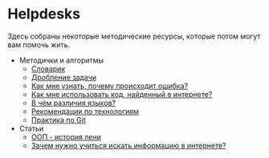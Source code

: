 # Helpdesks
Здесь собраны некоторые методические ресурсы, которые потом могут вам помочь жить.

- Методички и алгоритмы
  - [Словарик](/dictionary.md)
  - [Дробление задачи](/decomposition.md)
  - [Как мне узнать, почему происходит ошибка?](/error2query.md)
  - [Как мне использовать код, найденный в интернете?](/solution%20analysis.md)
  - [В чём различия языков?](/several_langs_sample.md)
  - [Рекомендации по технологиям](/proposed-techs.md)
  - [Практика по Git](http://ddsh.ru/lections/2018-07-29/practice.html)
- Статьи
  - [ООП - история лени](/several_langs_sample.md)
  - [Зачем нужно учиться искать информацию в интернете?](/why.md)

